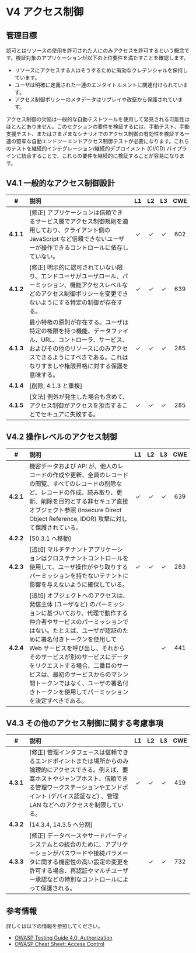 # V4 アクセス制御

## 管理目標

認可とはリソースの使用を許可された人にのみアクセスを許可するという概念です。検証対象のアプリケーションが以下の上位要件を満たすことを確認します。

* リソースにアクセスする人はそうするために有効なクレデンシャルを保持しています。
* ユーザは明確に定義された一連のエンタイトルメントに関連付けられています。
* アクセス制御ポリシーのメタデータはリプレイや改竄から保護されています。

アクセス制御の欠陥は一般的な自動テストツールを使用して発見される可能性はほとんどありません。このセクションの要件を検証するには、手動テスト、手動支援テスト、またはさまざまなシナリオでのアクセス制御の有効性を検証する一連の堅牢な自動エンドツーエンドアクセス制御テストが必要になります。これらのテストを継続的インテグレーション/継続的デプロイメント (CI/CD) パイプラインに統合することで、これらの要件を継続的に検証することが容易になります。

## V4.1 一般的なアクセス制御設計

| # | 説明 | L1 | L2 | L3 | CWE |
| :---: | :--- | :---: | :---: | :---: | :---: |
| **4.1.1** | [修正] アプリケーションは信頼できるサービス層でアクセス制御規則を適用しており、クライアント側の JavaScript など信頼できないユーザーが操作できるコントロールに依存していない。 | ✓ | ✓ | ✓ | 602 |
| **4.1.2** | [修正] 明示的に認可されていない限り、エンドユーザがユーザロール、パーミッション、機能アクセスレベルなどのアクセス制御ポリシーを変更できないようにする特定の制御が存在する。 | ✓ | ✓ | ✓ | 639 |
| **4.1.3** | 最小特権の原則が存在する。ユーザは特定の権限を持つ機能、データファイル、URL、コントローラ、サービス、およびその他のリソースにのみアクセスできるようにすべきである。これはなりすましや権限昇格に対する保護を意味する。 | ✓ | ✓ | ✓ | 285 |
| **4.1.4** | [削除, 4.1.3 と重複] | | | | |
| **4.1.5** | [文法] 例外が発生した場合も含めて、アクセス制御がアクセスを拒否することでセキュアに失敗する。 | ✓ | ✓ | ✓ | 285 |

## V4.2 操作レベルのアクセス制御

| # | 説明 | L1 | L2 | L3 | CWE |
| :---: | :--- | :---: | :---: | :---: | :---: |
| **4.2.1** | 機密データおよび API が、他人のレコードの作成や更新、全員のレコードの閲覧、すべてのレコードの削除など、レコードの作成、読み取り、更新、削除を目的とする非セキュア直接オブジェクト参照 (Insecure Direct Object Reference, IDOR) 攻撃に対して保護されている。 | ✓ | ✓ | ✓ | 639 |
| **4.2.2** | [50.3.1 へ移動] | | | | |
| **4.2.3** | [追加] マルチテナントアプリケーションはクロステナントコントロールを使用して、ユーザ操作がやり取りするパーミッションを持たないテナントに影響を与えないように確保している。 | ✓ | ✓ | ✓ | 283 |
| **4.2.4** | [追加] オブジェクトへのアクセスは、発信主体 (ユーザなど) のパーミッションに基づいており、代理で動作する仲介者やサービスのパーミッションではない。たとえば、ユーザが認証のために署名付きトークンを使用して Web サービスを呼び出し、それからそのサービスが別のサービスにデータをリクエストする場合、二番目のサービスは、最初のサービスからのマシン間トークンではなく、ユーザの署名付きトークンを使用してパーミッションを決定すべきである。 | | | ✓ | 441 |

## V4.3 その他のアクセス制御に関する考慮事項

| # | 説明 | L1 | L2 | L3 | CWE |
| :---: | :--- | :---: | :---: | :---: | :---: |
| **4.3.1** | [修正] 管理インタフェースは信頼できるエンドポイントまたは場所からのみ論理的にアクセスできる。例えば、要塞ホストやジャンプホスト、信頼できる管理ワークステーションやエンドポイント (デバイス認証など) 、管理 LAN などへのアクセスを制限している。 | ✓ | ✓ | ✓ | 419 |
| **4.3.2** | [14.3.4, 14.3.5 へ分割] | | | | |
| **4.3.3** | [修正] データベースやサードパーティシステムとの統合のために、アプリケーションがパスワードや接続パラメータに関する機密性の高い設定の変更を許可する場合、再認証やマルチユーザー承認などの特別なコントロールによって保護される。 | | ✓ | ✓ | 732 |

## 参考情報

詳しくは以下の情報を参照してください。

* [OWASP Testing Guide 4.0: Authorization](https://owasp.org/www-project-web-security-testing-guide/v41/4-Web_Application_Security_Testing/05-Authorization_Testing/README.html)
* [OWASP Cheat Sheet: Access Control](https://cheatsheetseries.owasp.org/cheatsheets/Access_Control_Cheat_Sheet.html)
